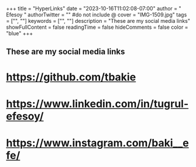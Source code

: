 +++
title = "HyperLinks"
date = "2023-10-16T11:02:08-07:00"
author = " Efesoy "
authorTwitter = "" #do not include @
cover = "IMG-1509.jpg"
tags = ["", ""]
keywords = ["", ""]
description = "These are my social media links"
showFullContent = false
readingTime = false
hideComments = false
color = "blue" 
+++
## These are my social media links

# https://github.com/tbakie
    
# https://www.linkedin.com/in/tugrul-efesoy/

# https://www.instagram.com/baki__efe/ 
